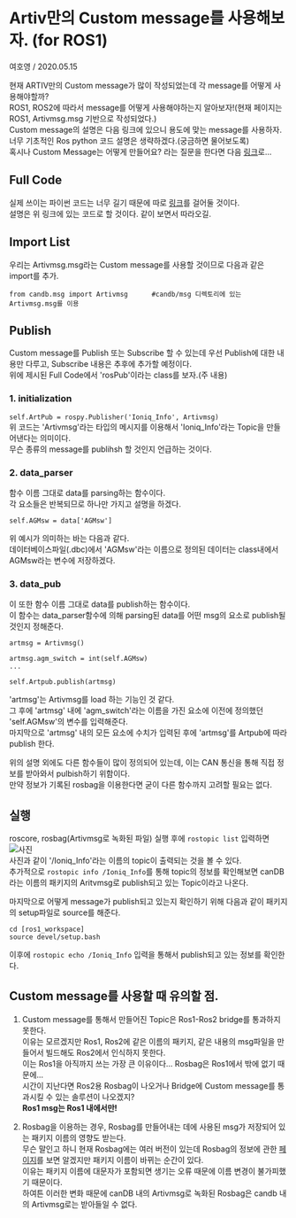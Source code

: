 # Artiv만의 Custom message를 사용해보자. (for ROS1)
여호영 / 2020.05.15

현재 ARTIV만의 Custom message가 많이 작성되었는데 각 message를 어떻게 사용해야할까?    
ROS1, ROS2에 따라서 message를 어떻게 사용해야하는지 알아보자!(현재 페이지는 ROS1, Artivmsg.msg 기반으로 작성되었다.)    
Custom message의 설명은 다음 링크에 있으니 용도에 맞는 message를 사용하자.    
너무 기초적인 Ros python 코드 설명은 생략하겠다.(궁금하면 물어보도록)    
혹시나 Custom Message는 어떻게 만들어요? 라는 질문을 한다면 다음 [링크](https://github.com/shinkansan/ARTIV/blob/master/ROS/make_custom_msg.md)로...

## Full Code
실제 쓰이는 파이썬 코드는 너무 길기 때문에 따로 [링크](https://github.com/shinkansan/ARTIV/blob/master/Comms/Ioniq/dbw_ioniq/dbw_ioniq_node/dbw_ioniq_node.py)를 걸어둘 것이다.    
설명은 위 링크에 있는 코드로 할 것이다. 같이 보면서 따라오길.    

## Import List
우리는 Artivmsg.msg라는 Custom message를 사용할 것이므로 다음과 같은 import를 추가.    
```
from candb.msg import Artivmsg      #candb/msg 디렉토리에 있는 Artivmsg.msg를 이용
```

## Publish
Custom message를 Publish 또는 Subscribe 할 수 있는데 우선 Publish에 대한 내용만 다루고, Subscribe 내용은 추후에 추가할 예정이다.    
위에 제시된 Full Code에서 'rosPub'이라는 class를 보자.(주 내용)    

### 1. initialization
```self.ArtPub = rospy.Publisher('Ioniq_Info', Artivmsg)```    
위 코드는 'Artivmsg'라는 타입의 메시지를 이용해서 'Ioniq_Info'라는 Topic을 만들어낸다는 의미이다.    
무슨 종류의 message를 publihsh 할 것인지 언급하는 것이다.    

### 2. data_parser
함수 이름 그대로 data를 parsing하는 함수이다.    
각 요소들은 반복되므로 하나만 가지고 설명을 하겠다.    
```
self.AGMsw = data['AGMsw']
```
위 예시가 의미하는 바는 다음과 같다.    
데이터베이스파일(.dbc)에서 'AGMsw'라는 이름으로 정의된 데이터는 class내에서 AGMsw라는 변수에 저장하겠다.    

### 3. data_pub
이 또한 함수 이름 그대로 data를 publish하는 함수이다.    
이 함수는 data_parser함수에 의해 parsing된 data를 어떤 msg의 요소로 publish될 것인지 정해준다.    
```
artmsg = Artivmsg()

artmsg.agm_switch = int(self.AGMsw)
...

self.Artpub.publish(artmsg)
```
'artmsg'는 Artivmsg를 load 하는 기능인 것 같다.    
그 후에 'artmsg' 내에 'agm_switch'라는 이름을 가진 요소에 이전에 정의했던 'self.AGMsw'의 변수를 입력해준다.    
마지막으로 'artmsg' 내의 모든 요소에 수치가 입력된 후에 'artmsg'를 Artpub에 따라 publish 한다.    

위의 설명 외에도 다른 함수들이 많이 정의되어 있는데, 이는 CAN 통신을 통해 직접 정보를 받아와서 pulbish하기 위함이다.    
만약 정보가 기록된 rosbag을 이용한다면 굳이 다른 함수까지 고려할 필요는 없다.    

## 실행
roscore, rosbag(Artivmsg로 녹화된 파일) 실행 후에 ```rostopic list``` 입력하면    
![사진](topic_list.png)    
사진과 같이 '/Ioniq_Info'라는 이름의 topic이 출력되는 것을 볼 수 있다.    
추가적으로 ```rostopic info /Ioniq_Info```를 통해 topic의 정보를 확인해보면 canDB라는 이름의 패키지의 Aritvmsg로 publish되고 있는 Topic이라고 나온다.

마지막으로 어떻게 message가 publish되고 있는지 확인하기 위해 다음과 같이 패키지의 setup파일로 source를 해준다.
```
cd [ros1_workspace]
source devel/setup.bash
```
이후에 ```rostopic echo /Ioniq_Info``` 입력을  통해서 publish되고 있는 정보를 확인한다.    


## Custom message를 사용할 때 유의할 점.
1. Custom message를 통해서 만들어진 Topic은 Ros1-Ros2 bridge를 통과하지 못한다.    
이유는 모르겠지만 Ros1, Ros2에 같은 이름의 패키지, 같은 내용의 msg파일을 만들어서 빌드해도 Ros2에서 인식하지 못한다.    
이는 Ros1을 아직까지 쓰는 가장 큰 이유이다... Rosbag은 Ros1에서 밖에 없기 때문에...    
시간이 지난다면 Ros2용 Rosbag이 나오거나 Bridge에 Custom message를 통과시킬 수 있는 솔루션이 나오겠지?    
**Ros1 msg는 Ros1 내에서만!**    

2. Rosbag을 이용하는 경우, Rosbag를 만들어내는 데에 사용된 msg가 저장되어 있는 패키지 이름의 영향도 받는다.    
무슨 말인고 하니 현재 Rosbag에는 여러 버전이 있는데 Rosbag의 정보에 관한 [페이지](https://github.com/shinkansan/ARTIV/blob/master/rosbag/rosbag_info.md)를 보면 알겠지만 패키지 이름이 바뀌는 순간이 있다.    
이유는 패키지 이름에 대문자가 포함되면 생기는 오류 때문에 이름 변경이 불가피했기 때문이다.    
하여튼 이러한 변화 때문에 canDB 내의 Artivmsg로 녹화된 Rosbag은 candb 내의 Artivmsg로는 받아들일 수 없다.    
